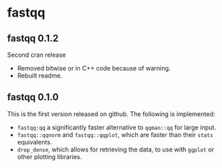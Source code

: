 # fastqq

## fastqq 0.1.2

Second cran release

- Removed bitwise or in C++ code because of warning.
- Rebuilt readme.


## fastqq 0.1.0

This is the first version released on github. The following is implemented:

- `fastqq:qq` a significantly faster alternative to `qqman::qq` for large input.
- `fastqq::qqnorm` and `fastqq::qqplot`, which are faster than their `stats` equivalents.
- `drop_dense`, which allows for retrieving the data, to use with `ggplot` or other plotting libraries.

